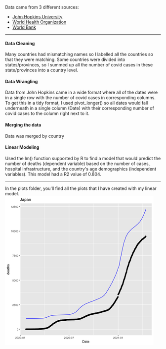 Data came from 3 different sources: <br>
- [John Hopkins University](https://github.com/CSSEGISandData/COVID-19)
- [World Health Organization](https://apps.who.int/gho/data/view.main.HS07v)
- [World Bank](https://databank.worldbank.org/source/population-estimates-and-projections/Type/TABLE/preview/on#)

***

#### Data Cleaning
Many countries had mismatching names so I labelled all the countries so that they were matching. Some countries were divided into states/provinces, so I summed up all the number of covid cases in these state/provinces into a country level. 

#### Data Wrangling
Data from John Hopkins came in a wide format where all of the dates were in a single row with the number of covid cases in corresponding columns. To get this in a tidy format, I used pivot_longer() so all dates would fall underneath in a single column (Date) with their corresponding number of covid cases to the column right next to it.

#### Merging the data
Data was merged by country

#### Linear Modeling
Used the lm() function supported by R to find a model that would predict the number of deaths (dependent variable) based on the number of cases, hospital infrastructure, and the country's age demographics (independent variables). This model had a R2 value of 0.804.

***

In the plots folder, you'll find all the plots that I have created with my linear model.
![Japan linear model plot](https://github.com/naokishami/Classwork/blob/dc745033fcc43577f4d082bfd2687c3e459f5d69/375%20-%20Data%20Science/Covid/plots/Japan.png)
